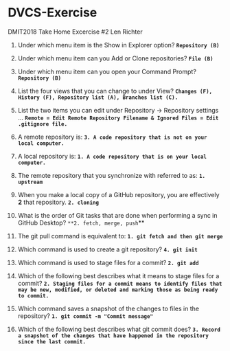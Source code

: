 # DVCS-Exercise
DMIT2018 Take Home Excercise #2
Len Richter

1.	Under which menu item is the Show in Explorer option?
    **```Repository (B)```**

2.	Under which menu item can you Add or Clone repositories?
    **```File (B)```**

3.	Under which menu item can you open your Command Prompt?
    **```Repository (B)```**

4.	List the four views that you can change to under View?
    **```Changes (F), History (F), Repository list (A), Branches list (C).```**

5.	List the two items you can edit under Repository → Repository settings ...
    **```Remote = Edit Remote Repository Filename & Ignored Files = Edit .gitignore file.```**

6.	A remote repository is:
    **```3.	A code repository that is not on your local computer.```**

7.	A local repository is:
    **```1. A code repository that is on your local computer.```**

8.	The remote repository that you synchronize with referred to as:
    **```1. upstream```**

9.	When you make a local copy of a GitHub repository, you are effectively __2__ that repository.
    **```2.	cloning```**

10.	What is the order of Git tasks that are done when performing a sync in GitHub Desktop?
    ```**2.	fetch, merge, push```**

11.	The git pull command is equivalent to:
    **```1.	git fetch and then git merge```**

12.	Which command is used to create a git repository?
    **```4.	git init```**

13.	Which command is used to stage files for a commit?
    **```2.	git add```**

14.	Which of the following best describes what it means to stage files for a commit?
    **```2.	Staging files for a commit means to identify files that may be new, modified, or deleted and marking those as being ready to commit.```**

15.	Which command saves a snapshot of the changes to files in the repository?
    **```1.	git commit -m "Commit message"```**

16.	Which of the following best describes what git commit does?
    **```3.	Record a snapshot of the changes that have happened in the repository since the last commit.```**
